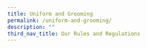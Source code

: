 ```yaml
---
title: Uniform and Grooming
permalink: /uniform-and-grooming/
description: ""
third_nav_title: Our Rules and Regulations
---
```

